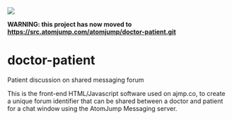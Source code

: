 <img src="https://atomjump.com/images/logo80.png">

__WARNING: this project has now moved to https://src.atomjump.com/atomjump/doctor-patient.git__

# doctor-patient
Patient discussion on shared messaging forum

This is the front-end HTML/Javascript software used on ajmp.co, to create a unique forum identifier that can be shared between a doctor and patient for a chat window using the AtomJump Messaging server.

